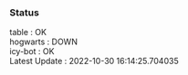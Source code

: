 ### Status


table : OK  
hogwarts : DOWN  
icy-bot : OK  
Latest Update : 2022-10-30 16:14:25.704035
